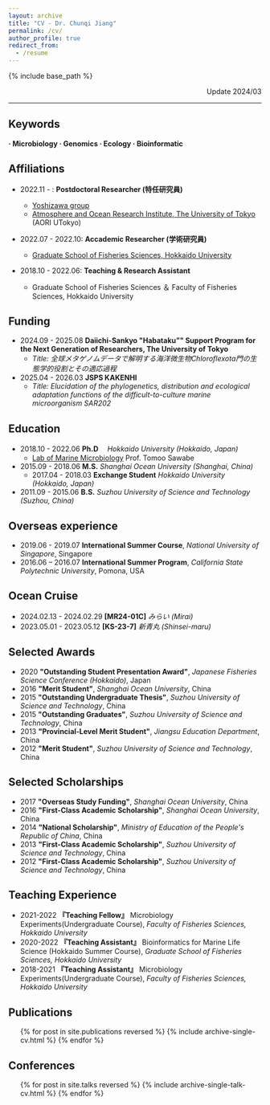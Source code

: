 ```yaml
---
layout: archive
title: "CV - Dr. Chunqi Jiang"
permalink: /cv/
author_profile: true
redirect_from:
  - /resume
---
```


{% include base_path %}

<p align="right"> Update 2024/03 </p>

***
## Keywords
**· Microbiology       · Genomics     · Ecology   · Bioinformatic**

## Affiliations
* 2022.11 -        : **Postdoctoral Researcher (特任研究員)**
  * [Yoshizawa group](https://genedynamics.aori.u-tokyo.ac.jp/en/vision/)
  * [Atmosphere and Ocean Research Institute, The University of Tokyo](https://www.aori.u-tokyo.ac.jp/) (AORI UTokyo)

* 2022.07 - 2022.10: **Accademic Researcher (学術研究員)**
  * [Graduate School of Fisheries Sciences, Hokkaido University](https://www2.fish.hokudai.ac.jp/)

* 2018.10 - 2022.06: **Teaching & Research Assistant**
  * Graduate School of Fisheries Sciences ＆ Faculty of Fisheries Sciences, Hokkaido University

## Funding
* 2024.09 - 2025.08    **Daiichi-Sankyo "Habataku”" Support Program for the Next Generation of Researchers, The University of Tokyo**
  * *Title: 全球メタゲノムデータで解明する海洋微⽣物Chloroflexota⾨の⽣態学的役割とその適応過程*
* 2025.04 - 2026.03    **JSPS KAKENHI**
  * *Title: Elucidation of the phylogenetics, distribution and ecological adaptation functions of the difficult-to-culture marine microorganism SAR202*

## Education
* 2018.10 - 2022.06  **Ph.D** 　*Hokkaido University (Hokkaido, Japan)*
  * [Lab of Marine Microbiology](https://micro.fish.hokudai.ac.jp/labs/#welcome) Prof. Tomoo Sawabe
* 2015.09 - 2018.06  **M.S.**   *Shanghai Ocean University (Shanghai, China)*
  * 2017.04 - 2018.03 **Exchange Student** *Hokkaido University (Hokkaido, Japan)*
* 2011.09 - 2015.06  **B.S.**   *Suzhou University of Science and Technology (Suzhou, China)*

## Overseas experience
* 2019.06 - 2019.07 **International Summer Course**, *National University of Singapore*, Singapore
* 2016.06 – 2016.07 **International Summer Program**, *California State Polytechnic University*, Pomona, USA

## Ocean Cruise
* 2024.02.13 - 2024.02.29    **[MR24-01C]**    *みらい (Mirai)*
* 2023.05.01 - 2023.05.12    **[KS-23-7]**    *新青丸 (Shinsei-maru)*

## Selected Awards
* 2020 **"Outstanding Student Presentation Award"**, *Japanese Fisheries Science Conference (Hokkaido)*, Japan
* 2016 **"Merit Student"**, *Shanghai Ocean University*, China
* 2015 **"Outstanding Undergraduate Thesis"**, *Suzhou University of Science and Technology*, China
* 2015 **"Outstanding Graduates"**, *Suzhou University of Science and Technology*, China
* 2013 **"Provincial-Level Merit Student"**, *Jiangsu Education Department*, China
* 2012 **"Merit Student"**, *Suzhou University of Science and Technology*, China

## Selected Scholarships
* 2017 **"Overseas Study Funding"**, *Shanghai Ocean University*, China
* 2016 **"First-Class Academic Scholarship"**, *Shanghai Ocean University*, China
* 2014 **"National Scholarship"**, *Ministry of Education of the People's Republic of China*, China
* 2013 **"First-Class Academic Scholarship"**, *Suzhou University of Science and Technology*, China
* 2012 **"First-Class Academic Scholarship"**, *Suzhou University of Science and Technology*, China

## Teaching Experience
* 2021-2022 **『Teaching Fellow』** Microbiology Experiments(Undergraduate Course), *Faculty of Fisheries Sciences, Hokkaido University*
* 2020-2022 **『Teaching Assistant』** Bioinformatics for Marine Life Science (Hokkaido Summer Course), *Graduate School of Fisheries Sciences, Hokkaido University*
* 2018-2021 **『Teaching Assistant』** Microbiology Experiments(Undergraduate Course), *Faculty of Fisheries Sciences, Hokkaido University*
  
## Publications
  <ul>{% for post in site.publications reversed %}
    {% include archive-single-cv.html %}
  {% endfor %}</ul>
  
## Conferences
  <ul>{% for post in site.talks reversed %}
    {% include archive-single-talk-cv.html %}
  {% endfor %}</ul>
  


<!--
<iframe src="/files/pdf/Williams CV.pdf" width="100%" height="500" frameborder="no" border="0" marginwidth="0" marginheight="0"></iframe>
You can download a PDF copy of my CV [here](/files/pdf/Williams CV.pdf).
-->

